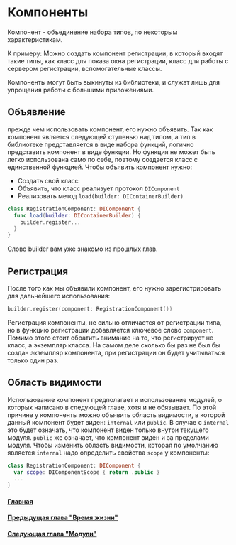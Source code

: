 # Компоненты
Компонент - объединение набора типов, по некоторым характеристикам.

К примеру:
Можно создать компонент регистрации, в который входят такие типы, как класс для показа окна регистрации, класс для работы с сервером регистрации, вспомогательные классы.

Компоненты могут быть выкинуты из библиотеки, и служат лишь для упрощения работы с большими приложениями.

## Объявление
прежде чем использовать компонент, его нужно объявить. Так как компонент является следующей ступенью над типом, а тип в библиотеке представляется в виде набора функций, логично представить компонент в виде функции. Но функция не может быть легко использована само по себе, поэтому создается класс с единственной функцией. Чтобы объявить компонент нужно:
* Создать свой класс
* Объявить, что класс реализует протокол `DIComponent`
* Реализовать метод `load(builder: DIContainerBuilder)`

```Swift
class RegistrationComponent: DIComponent {
  func load(builder: DIContainerBuilder) {
    builder.register...
  }
}
```
Слово builder вам уже знакомо из прошлых глав.

## Регистрация
После того как мы объявили компонент, его нужно зарегистрировать для дальнейшего использования:
```Swift
builder.register(component: RegistrationComponent())
```
Регистрация компоненты, не сильно отличается от регистрации типа, но в функцию регистрации добавляется ключевое слово `component`. Помимо этого стоит обратить внимание на то, что регистрирует не класс, а экземпляр класса. На самом деле сколько бы раз не был бы создан экземпляр компонента, при регистрации он будет учитываться только один раз.

## Область видимости
Использование компонент предполагает и использование модулей, о которых написано в следующей главе, хотя и не обязывает. По этой причине у компоненты можно объявить область видимости, в которой данный компонент будет виден: `internal` или `public`. 
В случае с `internal` это будет означать, что компонент виден только внутри текущего модуля. `public` же означает, что компонент виден и за пределами модуля.
Чтобы изменить область видимости, которая по умолчанию является `internal` надо определить свойства `scope` у компоненты:
```Swift
class RegistrationComponent: DIComponent {
  var scope: DIComponentScope { return .public }
  ...
}
```

#### [Главная](main.md)
#### [Предыдущая глава "Время жизни"](lifetime.md)
#### [Следующая глава "Модули"](module.md)
